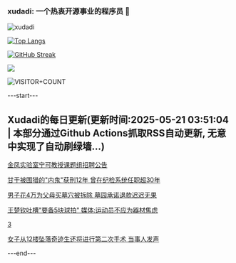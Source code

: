 ### xudadi: 一个热衷开源事业的程序员 👋

![xudadi](https://github-readme-stats-git-masterorgs-github-readme-stats-team.vercel.app/api?username=xudadi)

[![Top Langs](https://github-readme-stats.vercel.app/api/top-langs/?username=xudadi)](https://github.com/anuraghazra/github-readme-stats)

[![GitHub Streak](https://streak-stats.demolab.com?user=xudadi&locale=zh_Hans)](https://git.io/streak-stats)

![](https://raw.githubusercontent.com/xudadi/xudadi/main/assets/github-contribution-grid-snake.svg)

![VISITOR+COUNT](https://komarev.com/ghpvc/?username=xudadi&label=VISITOR+COUNT)


---start---

## Xudadi的每日更新(更新时间:2025-05-21 03:51:04 | 本部分通过Github Actions抓取RSS自动更新, 无意中实现了自动刷绿墙...)

[金凤实验室宁可教授课题组招聘公告](https://www.gongkaoleida.com/article/2409681)

[甘于被围猎的"内鬼"获刑12年 曾在纪检系统任职超30年](https://m.163.com/news/article/K018RL0R051492T3.html)

[男子花4万为父母买墓穴被拆除 墓园承诺退款迟迟无果](https://m.163.com/news/article/K012NFPF05561G0D.html)

[王楚钦吐槽"要备5块球拍" 媒体:运动员不应为器材焦虑](https://m.163.com/news/article/K0184O3H0550A0OW.html)

[3](https://m.163.com/touch/news/sub/domestic)

[女子从12楼坠落奇迹生还将进行第二次手术 当事人发声](https://m.163.com/news/article/K01CLQ0T0514TTN3.html)

---end---
